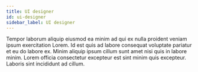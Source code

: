 ```yaml
---
title: UI designer
id: ui-designer
sidebar_label: UI designer
---
```


<!-- @part src="../parts/ui-designer/h1-ui-designer-description.md" -->

Tempor laborum aliquip eiusmod ea minim ad qui ex nulla proident veniam ipsum exercitation Lorem. Id est quis ad labore consequat voluptate pariatur et eu do labore ex. Minim aliquip ipsum cillum sunt amet nisi quis in labore minim. Lorem officia consectetur excepteur est sint minim quis excepteur. Laboris sint incididunt ad cillum.
<!-- @/part -->

<!-- @part src="../parts/ui-designer/h1-ui-designer-body.md" -->
<!-- Your content goes here, replacing this comment -->
<!-- @/part -->

